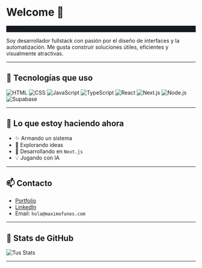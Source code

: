 # Welcome 👋

<div style="background-color:#151b23; text-aling:center; margin: 0 auto;">
  <p>test1</p>
</div>

Soy desarrollador fullstack con pasión por el diseño de interfaces y la automatización. Me gusta construir soluciones útiles, eficientes y visualmente atractivas.

---

## 🚀 Tecnologías que uso

![HTML](https://img.shields.io/badge/-HTML5-E34F26?style=flat&logo=html5&logoColor=white)
![CSS](https://img.shields.io/badge/-CSS3-1572B6?style=flat&logo=css3)
![JavaScript](https://img.shields.io/badge/-JavaScript-F7DF1E?style=flat&logo=javascript&logoColor=black)
![TypeScript](https://img.shields.io/badge/-TypeScript-007ACC?style=flat&logo=typescript)
![React](https://img.shields.io/badge/-React-61DAFB?style=flat&logo=react&logoColor=black)
![Next.js](https://img.shields.io/badge/-Next.js-000?style=flat&logo=nextdotjs)
![Node.js](https://img.shields.io/badge/-Node.js-339933?style=flat&logo=node.js)
![Supabase](https://img.shields.io/badge/-Supabase-3FCF8E?style=flat&logo=supabase)

---

## 🧠 Lo que estoy haciendo ahora

- ✨ Armando un sistema
- 🧪 Explorando ideas
- 🧰 Desarrollando en `Next.js` 
- 💡 Jugando con IA

---

## 📫 Contacto

- [Portfolio](https://maximofunes.com)  
- [LinkedIn](https://linkedin.com/in/maxifunes)  
- Email: `hola@maximofunes.com`

---

## 🧱 Stats de GitHub

![Tus Stats](https://github-readme-stats.vercel.app/api?username=tuusuario&show_icons=true&theme=radical&hide_title=true)

---
